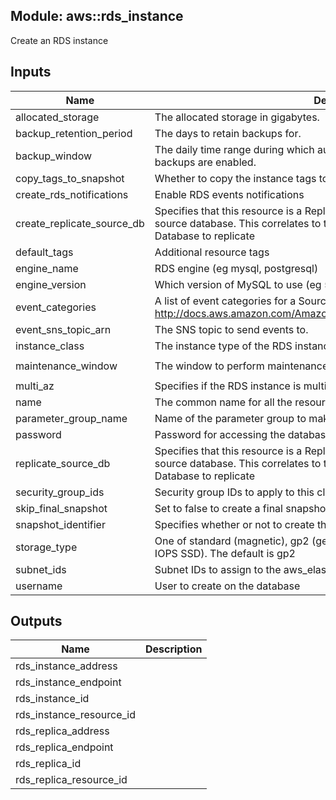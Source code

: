 ## Module: aws::rds_instance

Create an RDS instance


## Inputs

| Name | Description | Type | Default | Required |
|------|-------------|:----:|:-----:|:-----:|
| allocated_storage | The allocated storage in gigabytes. | string | `10` | no |
| backup_retention_period | The days to retain backups for. | string | `7` | no |
| backup_window | The daily time range during which automated backups are created if automated backups are enabled. | string | `01:00-03:00` | no |
| copy_tags_to_snapshot | Whether to copy the instance tags to the snapshot. | string | `true` | no |
| create_rds_notifications | Enable RDS events notifications | string | `true` | no |
| create_replicate_source_db | Specifies that this resource is a Replicate database, and to use this value as the source database. This correlates to the identifier of another Amazon RDS Database to replicate | string | `0` | no |
| default_tags | Additional resource tags | map | `<map>` | no |
| engine_name | RDS engine (eg mysql, postgresql) | string | `` | no |
| engine_version | Which version of MySQL to use (eg 5.5.46) | string | `` | no |
| event_categories | A list of event categories for a SourceType that you want to subscribe to. See http://docs.aws.amazon.com/AmazonRDS/latest/UserGuide//USER_Events.html | list | `<list>` | no |
| event_sns_topic_arn | The SNS topic to send events to. | string | `` | no |
| instance_class | The instance type of the RDS instance. | string | `db.t1.micro` | no |
| maintenance_window | The window to perform maintenance in. | string | `Mon:04:00-Mon:06:00` | no |
| multi_az | Specifies if the RDS instance is multi-AZ | string | `false` | no |
| name | The common name for all the resources created by this module | string | - | yes |
| parameter_group_name | Name of the parameter group to make the instance a member of. | string | `` | no |
| password | Password for accessing the database. | string | `` | no |
| replicate_source_db | Specifies that this resource is a Replicate database, and to use this value as the source database. This correlates to the identifier of another Amazon RDS Database to replicate | string | `false` | no |
| security_group_ids | Security group IDs to apply to this cluster | list | - | yes |
| skip_final_snapshot | Set to false to create a final snapshot when the cluster is deleted. | string | `true` | no |
| snapshot_identifier | Specifies whether or not to create this database from a snapshot. | string | `` | no |
| storage_type | One of standard (magnetic), gp2 (general purpose SSD), or io1 (provisioned IOPS SSD). The default is gp2 | string | `gp2` | no |
| subnet_ids | Subnet IDs to assign to the aws_elasticache_subnet_group | list | `<list>` | no |
| username | User to create on the database | string | `` | no |

## Outputs

| Name | Description |
|------|-------------|
| rds_instance_address |  |
| rds_instance_endpoint |  |
| rds_instance_id |  |
| rds_instance_resource_id |  |
| rds_replica_address |  |
| rds_replica_endpoint |  |
| rds_replica_id |  |
| rds_replica_resource_id |  |

